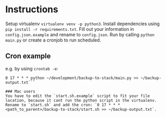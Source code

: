 Instructions
======
Setup virtualenv `virtualenv venv -p python3`.
Install dependencies using `pip install -r requirements.txt`.
Fill out your information in `config.json.example` and rename to `config.json`.
Run by calling `python main.py` or create a cronjob to run scheduled.

## Cron example
e.g. by using `crontab -e`:
````#every day at 17:00 and write output to file
0 17 * * * python ~/development/backup-to-stack/main.py >> ~/backup-output.txt```

### Mac users
You have to edit the `start.sh.example` script to fit your file location, because it cant run the python script in the virtualenv.
Rename to `start.sh` and add the cron: `0 17 * * * <path_to_parent>/backup-to-stack/start.sh >> ~/backup-output.txt`.